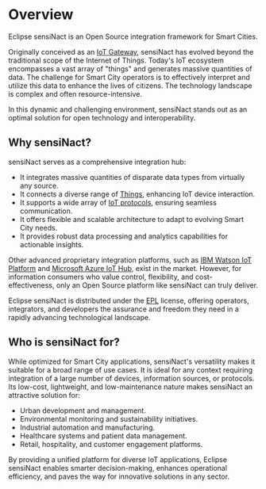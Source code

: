 # Overview

Eclipse sensiNact is an Open Source integration framework for Smart Cities.

Originally conceived as an [IoT Gateway](concepts/gateway.md), sensiNact has evolved beyond the traditional scope of the Internet of Things. Today's IoT ecosystem encompasses a vast array of "things" and generates massive quantities of data. The challenge for Smart City operators is to effectively interpret and utilize this data to enhance the lives of citizens. The technology landscape is complex and often resource-intensive.

In this dynamic and challenging environment, sensiNact stands out as an optimal solution for open technology and interoperability.

## Why sensiNact?

sensiNact serves as a comprehensive integration hub:

* It integrates massive quantities of disparate data types from virtually any source.
* It connects a diverse range of [Things](concepts/things.md), enhancing IoT device interaction.
* It supports a wide array of [IoT protocols](concepts/protocols.md), ensuring seamless communication.
* It offers flexible and scalable architecture to adapt to evolving Smart City needs.
* It provides robust data processing and analytics capabilities for actionable insights.

Other advanced proprietary integration platforms, such as
[IBM Watson IoT Platform](https://internetofthings.ibmcloud.com/)
and [Microsoft Azure IoT Hub](https://azure.microsoft.com/en-us/products/iot-hub/),
exist in the market. However, for information consumers who value control, flexibility, and cost-effectiveness, only an Open Source platform like sensiNact can truly deliver. 

Eclipse sensiNact is distributed under the [EPL](../license.md) license, offering operators, integrators, and developers the assurance and freedom they need in a rapidly advancing technological landscape.

## Who is sensiNact for?

While optimized for Smart City applications, sensiNact's versatility makes it suitable for a broad range of use cases. It is ideal for any context requiring integration of a large number of devices, information sources, or protocols. Its low-cost, lightweight, and low-maintenance nature makes sensiNact an attractive solution for:

* Urban development and management.
* Environmental monitoring and sustainability initiatives.
* Industrial automation and manufacturing.
* Healthcare systems and patient data management.
* Retail, hospitality, and customer engagement platforms.

By providing a unified platform for diverse IoT applications, Eclipse sensiNact enables smarter decision-making, enhances operational efficiency, and paves the way for innovative solutions in any sector.
